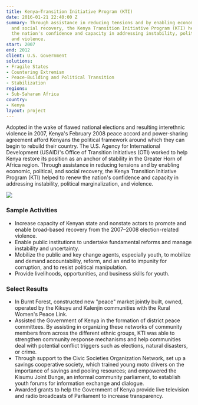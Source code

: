 ```yaml
---
title: Kenya—Transition Initiative Program (KTI)
date: 2016-01-21 22:40:00 Z
summary: Through assistance in reducing tensions and by enabling economic, political,
  and social recovery, the Kenya Transition Initiative Program (KTI) helped to renew
  the nation's confidence and capacity in addressing instability, political marginalization,
  and violence.
start: 2007
end: 2012
client: U.S. Government
solutions:
- Fragile States
- Countering Extremism
- Peace-Building and Political Transition
- Stabilization
regions:
- Sub-Saharan Africa
country:
- Kenya
layout: project
---
```


Adopted in the wake of flawed national elections and resulting interethnic violence in 2007, Kenya's February 2008 peace accord and power-sharing agreement afford Kenyans the political framework around which they can begin to rebuild their country. The U.S. Agency for International Development (USAID)'s Office of Transition Initiatives (OTI) worked to help Kenya restore its position as an anchor of stability in the Greater Horn of Africa region. Through assistance in reducing tensions and by enabling economic, political, and social recovery, the Kenya Transition Initiative Program (KTI) helped to renew the nation's confidence and capacity in addressing instability, political marginalization, and violence.

![][1]

### Sample Activities

* Increase capacity of Kenyan state and nonstate actors to promote and enable broad-based recovery from the 2007–2008 election-related violence.
* Enable public institutions to undertake fundamental reforms and manage instability and uncertainty.
* Mobilize the public and key change agents, especially youth, to mobilize and demand accountability, reform, and an end to impunity for corruption, and to resist political manipulation.
* Provide livelihoods, opportunities, and business skills for youth.

### Select Results

* In Burnt Forest, constructed new "peace" market jointly built, owned, operated by the Kikuyu and Kalenjin communities with the Rural Women's Peace Link.
* Assisted the Government of Kenya in the formation of district peace committees. By assisting in organizing these networks of community members from across the different ethnic groups, KTI was able to strengthen community response mechanisms and help communities deal with potential conflict triggers such as elections, natural disasters, or crime.
* Through support to the Civic Societies Organization Network, set up a savings cooperative society, which trained young moto drivers on the importance of savings and pooling resources; and empowered the Kisumu Joint Bunge, an informal community parliament, to establish youth forums for information exchange and dialogue.
* Awarded grants to help the Government of Kenya provide live television and radio broadcasts of Parliament to increase transparency.

[1]: https://assetify-dai.com/projects/KTI.jpg
